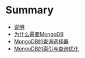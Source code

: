 # Summary

* [说明](README.md)
* [为什么需要MongoDB](chapter1.md)
* [MongoDB的查询选择器](chapter2.md)
* [MongoDB的索引与查询优化](chapter3.md)

